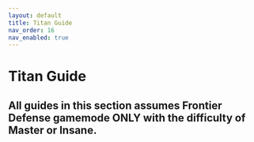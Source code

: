 ```yaml
---
layout: default
title: Titan Guide
nav_order: 16
nav_enabled: true
---
```


# Titan Guide

## All guides in this section assumes Frontier Defense gamemode ONLY with the difficulty of Master or Insane.

